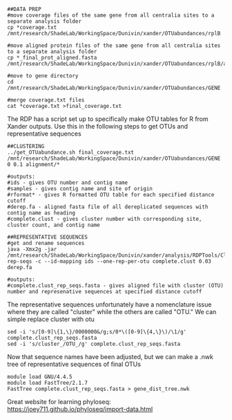 ```
##DATA PREP
#move coverage files of the same gene from all centralia sites to a separate analysis folder
cp *coverage.txt /mnt/research/ShadeLab/WorkingSpace/Dunivin/xander/OTUabundances/rplB

#move aligned protein files of the same gene from all centralia sites to a separate analysis folder
cp *_final_prot_aligned.fasta /mnt/research/ShadeLab/WorkingSpace/Dunivin/xander/OTUabundances/rplB/alignment

#move to gene directory
cd /mnt/research/ShadeLab/WorkingSpace/Dunivin/xander/OTUabundances/GENE

#merge coverage.txt files
cat *coverage.txt >final_coverage.txt
```

The RDP has a script set up to specifically make OTU tables for R from Xander outputs. Use this in the following steps to get OTUs and representative sequences
```
##CLUSTERING
../get_OTUabundance.sh final_coverage.txt /mnt/research/ShadeLab/WorkingSpace/Dunivin/xander/OTUabundances/GENE 0 0.1 alignment/*

#outputs:
#ids - gives OTU number and contig name
#samples - gives contig name and site of origin
#rformat* - gives R formatted OTU table for each specified distance cutoff
#derep.fa - aligned fasta file of all dereplicated sequences with contig name as heading
#complete.clust - gives cluster number with corresponding site, cluster count, and contig name

##REPRESENTATIVE SEQUENCES
#get and rename sequences
java -Xmx2g -jar /mnt/research/ShadeLab/WorkingSpace/Dunivin/xander/analysis/RDPTools/Clustering.jar rep-seqs -c --id-mapping ids --one-rep-per-otu complete.clust 0.03 derep.fa

#outputs:
#complete.clust_rep_seqs.fasta - gives aligned file with cluster (OTU) number and represenative sequences at specified distance cutoff
```

The representative sequences unfortunately have a nomenclature issue where they are called "cluster" while the others are called "OTU." We can simple replace cluster with otu
```
sed -i 's/[0-9]\{1,\}/0000000&/g;s/0*\([0-9]\{4,\}\)/\1/g' complete.clust_rep_seqs.fasta 
sed -i 's/cluster_/OTU_/g' complete.clust_rep_seqs.fasta
```

Now that sequence names have been adjusted, but we can make a .nwk tree of representative sequences of final OTUs
```
module load GNU/4.4.5
module load FastTree/2.1.7
FastTree complete.clust_rep_seqs.fasta > gene_dist_tree.nwk
```



Great website for learning phyloseq: https://joey711.github.io/phyloseq/import-data.html
